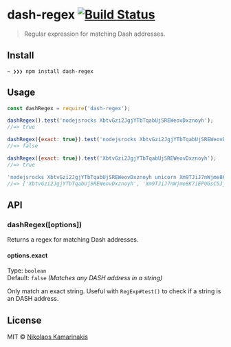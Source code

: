 # dash-regex [![Build Status](https://travis-ci.org/k4m4/dash-regex.svg?branch=master)](https://travis-ci.org/k4m4/dash-regex)

> Regular expression for matching Dash addresses.


## Install

```
~ ❯❯❯ npm install dash-regex
```


## Usage

```js
const dashRegex = require('dash-regex');

dashRegex().test('nodejsrocks XbtvGzi2JgjYTbTqabUjSREWeovDxznoyh');
//=> true

dashRegex({exact: true}).test('nodejsrocks XbtvGzi2JgjYTbTqabUjSREWeovDxznoyh foo');
//=> false

dashRegex({exact: true}).test('XbtvGzi2JgjYTbTqabUjSREWeovDxznoyh');
//=> true

'nodejsrocks XbtvGzi2JgjYTbTqabUjSREWeovDxznoyh unicorn Xm9TJiJ7nWjme8K7iEPUGsC5JjYGzPk2QU rainbow'.match(dashRegex());
//=> ['XbtvGzi2JgjYTbTqabUjSREWeovDxznoyh', 'Xm9TJiJ7nWjme8K7iEPUGsC5JjYGzPk2QU']
```


## API

### dashRegex([options])

Returns a regex for matching Dash addresses.

#### options.exact

Type: `boolean`<br>
Default: `false` *(Matches any DASH address in a string)*

Only match an exact string. Useful with `RegExp#test()` to check if a string is an DASH address.


## License

MIT © [Nikolaos Kamarinakis](https://nikolaskama.me)